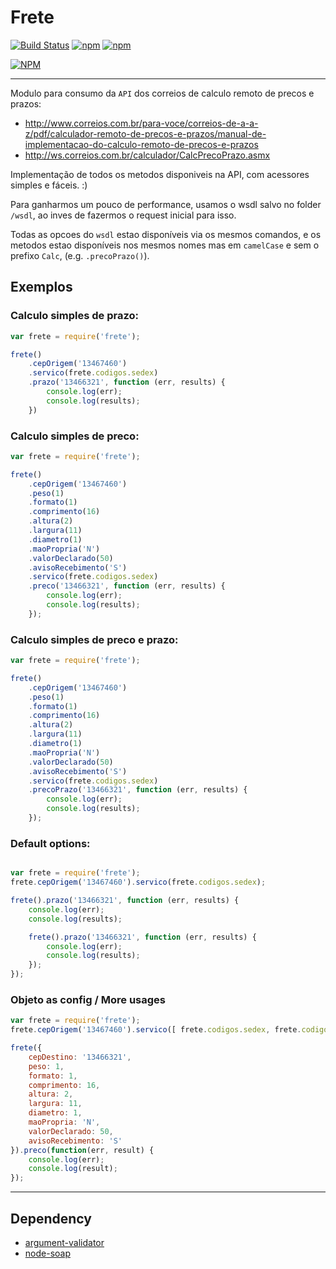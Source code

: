 Frete
===============

[![Build Status](https://travis-ci.org/Deividy/frete.png?branch=master)](https://travis-ci.org/Deividy/frete)
[![npm](https://img.shields.io/npm/v/npm.svg)](https://github.com/Deividy/frete)
[![npm](https://img.shields.io/npm/l/express.svg)](https://github.com/Deividy/frete)

[![NPM](https://nodei.co/npm/frete.png?mini=true)](https://nodei.co/npm/frete)

---

Modulo para consumo da `API` dos correios de calculo remoto de precos e prazos:
- http://www.correios.com.br/para-voce/correios-de-a-a-z/pdf/calculador-remoto-de-precos-e-prazos/manual-de-implementacao-do-calculo-remoto-de-precos-e-prazos
- http://ws.correios.com.br/calculador/CalcPrecoPrazo.asmx


Implementação  de todos os metodos disponiveis na API, com acessores simples e fáceis. :)

Para ganharmos um pouco de performance, usamos o wsdl salvo no folder `/wsdl`, ao inves de fazermos o request inicial para isso.


Todas as opcoes do `wsdl` estao disponíveis via os mesmos comandos, e os metodos estao disponíveis nos mesmos nomes mas em `camelCase` e sem o prefixo `Calc`, (e.g. `.precoPrazo()`).

## Exemplos

### Calculo simples de prazo:

```javascript
var frete = require('frete');

frete()
    .cepOrigem('13467460')
    .servico(frete.codigos.sedex)
    .prazo('13466321', function (err, results) {
        console.log(err);
        console.log(results);
    })

```

### Calculo simples de preco:
```javascript
var frete = require('frete');

frete()
    .cepOrigem('13467460')
    .peso(1)
    .formato(1)
    .comprimento(16)
    .altura(2)
    .largura(11)
    .diametro(1)
    .maoPropria('N')
    .valorDeclarado(50)
    .avisoRecebimento('S')
    .servico(frete.codigos.sedex)
    .preco('13466321', function (err, results) {
        console.log(err);
        console.log(results);
    });
```

### Calculo simples de preco e prazo:
```javascript
var frete = require('frete');

frete()
    .cepOrigem('13467460')
    .peso(1)
    .formato(1)
    .comprimento(16)
    .altura(2)
    .largura(11)
    .diametro(1)
    .maoPropria('N')
    .valorDeclarado(50)
    .avisoRecebimento('S')
    .servico(frete.codigos.sedex)
    .precoPrazo('13466321', function (err, results) {
        console.log(err);
        console.log(results);
    });
```

### Default options:
```javascript

var frete = require('frete');
frete.cepOrigem('13467460').servico(frete.codigos.sedex);

frete().prazo('13466321', function (err, results) {
    console.log(err);
    console.log(results);

    frete().prazo('13466321', function (err, results) {
        console.log(err);
        console.log(results);
    });
});

```

### Objeto as config / More usages

```javascript
var frete = require('frete');
frete.cepOrigem('13467460').servico([ frete.codigos.sedex, frete.codigos.pac ]);

frete({
    cepDestino: '13466321',
    peso: 1,
    formato: 1,
    comprimento: 16,
    altura: 2,
    largura: 11,
    diametro: 1,
    maoPropria: 'N',
    valorDeclarado: 50,
    avisoRecebimento: 'S'
}).preco(function(err, result) {
    console.log(err);
    console.log(result);
});


```

---

## Dependency
- [argument-validator](https://github.com/Deividy/argument-validator)
- [node-soap](https://github.com/vpulim/node-soap)
